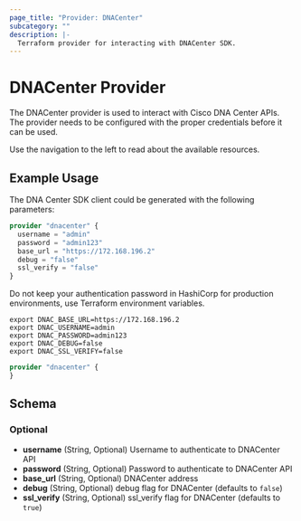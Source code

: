 ```yaml
---
page_title: "Provider: DNACenter"
subcategory: ""
description: |-
  Terraform provider for interacting with DNACenter SDK.
---
```


# DNACenter Provider

The DNACenter provider is used to interact with Cisco DNA Center APIs. The provider needs to be configured with the proper credentials before it can be used.

Use the navigation to the left to read about the available resources.

## Example Usage

The DNA Center SDK client could be generated with the following parameters:

```terraform
provider "dnacenter" {
  username = "admin"
  password = "admin123"
  base_url = "https://172.168.196.2"
  debug = "false"
  ssl_verify = "false"
}
```

Do not keep your authentication password in HashiCorp for production environments, use Terraform environment variables.

```shell
export DNAC_BASE_URL=https://172.168.196.2
export DNAC_USERNAME=admin
export DNAC_PASSWORD=admin123
export DNAC_DEBUG=false
export DNAC_SSL_VERIFY=false
```

```terraform
provider "dnacenter" {
}
```

## Schema

### Optional

- **username** (String, Optional) Username to authenticate to DNACenter API
- **password** (String, Optional) Password to authenticate to DNACenter API
- **base_url** (String, Optional) DNACenter address
- **debug** (String, Optional) debug flag for DNACenter (defaults to `false`)
- **ssl_verify** (String, Optional) ssl_verify flag for DNACenter (defaults to `true`)
